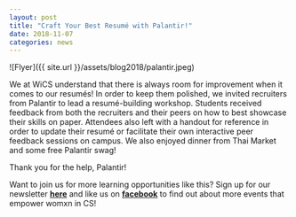 ```yaml
---
layout: post
title: "Craft Your Best Resumé with Palantir!"
date: 2018-11-07
categories: news
---
```


![Flyer]({{ site.url }}/assets/blog2018/palantir.jpeg)

We at WiCS understand that there is always room for improvement when it comes to our resumés! In order to keep them polished, we invited recruiters from Palantir to lead a resumé-building workshop. Students received feedback from both the recruiters and their peers on how to best showcase their skills on paper. Attendees also left with a handout for reference in order to update their resumé or facilitate their own interactive peer feedback sessions on campus. We also enjoyed dinner from Thai Market and some free Palantir swag!

Thank you for the help, Palantir! 

Want to join us for more learning opportunities like this? Sign up for our newsletter [**here**][mailinglist] and like us on [**facebook**][facebook] to find out about more events that empower womxn in CS!

[mailinglist]: http://columbia.us9.list-manage.com/subscribe?u=4c6a1c710f8ab9cce10272368&id=593b5faa43
[facebook]:https://www.facebook.com/CUWICS
